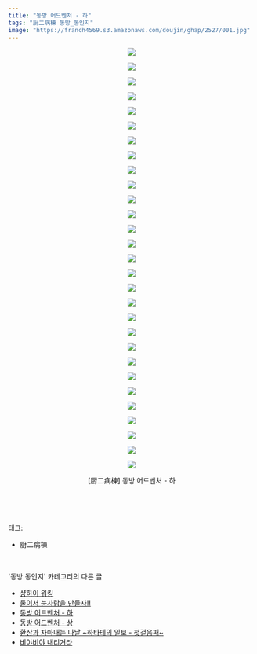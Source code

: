 ```yaml
---
title: "동방 어드벤처 - 하"
tags: "厨二病棟 동방_동인지"
image: "https://franch4569.s3.amazonaws.com/doujin/ghap/2527/001.jpg"
---
```

<div class="article">
<p style="text-align: center; clear: none; float: none;"><img src="{{ site.imgserver2 }}/ghap/2527/001.jpg"/></p>
<p style="text-align: center; clear: none; float: none;"><img src="{{ site.imgserver2 }}/ghap/2527/002.jpg"/></p>
<p style="text-align: center; clear: none; float: none;"><img src="{{ site.imgserver2 }}/ghap/2527/003.jpg"/></p>
<p style="text-align: center; clear: none; float: none;"><img src="{{ site.imgserver2 }}/ghap/2527/004.jpg"/></p>
<p style="text-align: center; clear: none; float: none;"><img src="{{ site.imgserver2 }}/ghap/2527/005.jpg"/></p>
<p style="text-align: center; clear: none; float: none;"><img src="{{ site.imgserver2 }}/ghap/2527/006.jpg"/></p>
<p style="text-align: center; clear: none; float: none;"><img src="{{ site.imgserver2 }}/ghap/2527/007.jpg"/></p>
<p style="text-align: center; clear: none; float: none;"><img src="{{ site.imgserver2 }}/ghap/2527/008.jpg"/></p>
<p style="text-align: center; clear: none; float: none;"><img src="{{ site.imgserver2 }}/ghap/2527/009.jpg"/></p>
<p style="text-align: center; clear: none; float: none;"><img src="{{ site.imgserver2 }}/ghap/2527/010.jpg"/></p>
<p style="text-align: center; clear: none; float: none;"><img src="{{ site.imgserver2 }}/ghap/2527/011.jpg"/></p>
<p style="text-align: center; clear: none; float: none;"><img src="{{ site.imgserver2 }}/ghap/2527/012.jpg"/></p>
<p style="text-align: center; clear: none; float: none;"><img src="{{ site.imgserver2 }}/ghap/2527/013.jpg"/></p>
<p style="text-align: center; clear: none; float: none;"><img src="{{ site.imgserver2 }}/ghap/2527/014.jpg"/></p>
<p style="text-align: center; clear: none; float: none;"><img src="{{ site.imgserver2 }}/ghap/2527/015.jpg"/></p>
<p style="text-align: center; clear: none; float: none;"><img src="{{ site.imgserver2 }}/ghap/2527/016.jpg"/></p>
<p style="text-align: center; clear: none; float: none;"><img src="{{ site.imgserver2 }}/ghap/2527/017.jpg"/></p>
<p style="text-align: center; clear: none; float: none;"><img src="{{ site.imgserver2 }}/ghap/2527/018.jpg"/></p>
<p style="text-align: center; clear: none; float: none;"><img src="{{ site.imgserver2 }}/ghap/2527/019.jpg"/></p>
<p style="text-align: center; clear: none; float: none;"><img src="{{ site.imgserver2 }}/ghap/2527/020.jpg"/></p>
<p style="text-align: center; clear: none; float: none;"><img src="{{ site.imgserver2 }}/ghap/2527/021.jpg"/></p>
<p style="text-align: center; clear: none; float: none;"><img src="{{ site.imgserver2 }}/ghap/2527/022.jpg"/></p>
<p style="text-align: center; clear: none; float: none;"><img src="{{ site.imgserver2 }}/ghap/2527/023.jpg"/></p>
<p style="text-align: center; clear: none; float: none;"><img src="{{ site.imgserver2 }}/ghap/2527/024.jpg"/></p>
<p style="text-align: center; clear: none; float: none;"><img src="{{ site.imgserver2 }}/ghap/2527/025.jpg"/></p>
<p style="text-align: center; clear: none; float: none;"><img src="{{ site.imgserver2 }}/ghap/2527/026.jpg"/></p>
<p style="text-align: center; clear: none; float: none;"><img src="{{ site.imgserver2 }}/ghap/2527/027.jpg"/></p>
<p style="text-align: center; clear: none; float: none;"><img src="{{ site.imgserver2 }}/ghap/2527/028.jpg"/></p>
<p style="text-align: center; clear: none; float: none;"><img src="{{ site.imgserver2 }}/ghap/2527/029.jpg"/></p>
<p style="text-align: center; clear: none; float: none;">[厨二病棟] 동방 어드벤처 - 하</p>
<p><br/></p>
</div><br/>
<div class="tagTrail">
<p>태그: </p>
<ul>
<li>厨二病棟</li>
</ul>
</div><br/>
<div class="another">
<p>'동방 동인지' 카테고리의 다른 글</p>
<ul>
<li><a href="/ghap_2530">샹하이 워킹</a></li>
<li><a href="/ghap_2529">둘이서 눈사람을 만들자!!</a></li>
<li><a href="/ghap_2527">동방 어드벤처 - 하</a></li>
<li><a href="/ghap_2526">동방 어드벤처 - 상</a></li>
<li><a href="/ghap_2525">환상과 자아내는 나날 ~하타테의 일보 - 첫걸음째~</a></li>
<li><a href="/ghap_2523">비야비야 내리거라</a></li>
</ul>
</div><br/>
<div class="cb_module cb_fluid">
<div class="cb_wrt cb_profile">
</div><!-- commentList close -->
</div><br/>
